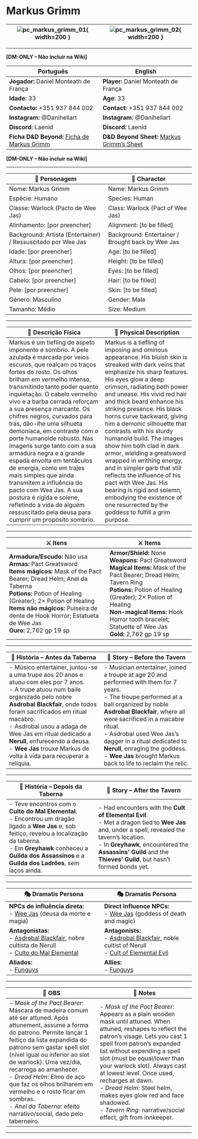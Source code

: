 # Markus Grimm

| ![pc_markus_grimm_01](assets/pc/pc_markus_grimm_01.jpg){ width=200 } | ![pc_markus_grimm_02](assets/pc/pc_markus_grimm_02.png){ width=200 } |
| -------------------------------------------------------------------- | -------------------------------------------------------------------- |

---

**[DM-ONLY – Não incluir na Wiki]**  

| Português                                                                    | English                                                |
| --------------------------------------------------------- | ---------------------------------------- |
| **Jogador:** Daniel Monteath de França                                      | **Player:**  Daniel Monteath de França                      |
| **Idade:** 33                                          | **Age:**   33                        |
| **Contacto:** +351 937 844 002                                    | **Contact:**  +351 937 844 002                   |
| **Instagram:** @Danihellart                                   | **Instagram:**  @Danihellart               |
| **Discord:** Laenid                                       | **Discord:**  Laenid                   |
| **Ficha D&D Beyond:** [Ficha de Markus Grimm](https://www.dndbeyond.com/characters/138364785)                     | **D&D Beyond Sheet:**  [Markus Grimm’s Sheet](https://www.dndbeyond.com/characters/138364785) |

**[DM-ONLY – Não incluir na Wiki]**  

---

| **🧙 Personagem**                                            | **🧙 Character**                                  |
| ------------------------------------------------------------ | ------------------------------------------------- |
| Nome: Markus Grimm                                           | Name:  Markus Grimm                               |
| Espécie:  Humano                                             | Species:  Human                                   |
| Classe:  Warlock (Pacto de Wee Jas)                          | Class:  Warlock (Pact of Wee Jas)                 |
| Alinhamento: [por preencher]                                 | Alignment: [to be filled]                         |
| Background: Artista (Entertainer) / Ressuscitado por Wee Jas | Background: Entertainer / Brought back by Wee Jas |
| Idade: [por preencher]                                       | Age: [to be filled]                               |
| Altura: [por preencher]                                      | Height: [to be filled]                            |
| Olhos: [por preencher]                                       | Eyes: [to be filled]                              |
| Cabelo: [por preencher]                                      | Hair: [to be filled]                              |
| Pele: [por preencher]                                        | Skin: [to be filled]                              |
| Género: Masculino                                            | Gender: Male                                      |
| Tamanho: Médio                                               | Size: Medium                                      |

---

| **📜 Descrição Física** | **📜 Physical Description** |
| ----------------------- | --------------------------- |
| Markus é um tiefling de aspeto imponente e sombrio. A pele azulada é marcada por veios escuros, que realçam os traços fortes do rosto. Os olhos brilham em vermelho intenso, transmitindo tanto poder quanto inquietação. O cabelo vermelho vivo e a barba cerrada reforçam a sua presença marcante. Os chifres negros, curvados para trás, dão-lhe uma silhueta demoníaca, em contraste com o porte humanoide robusto. Nas imagens surge tanto com a sua armadura negra e a grande espada envolta em tentáculos de energia, como em trajes mais simples que ainda transmitem a influência do pacto com Wee Jas. A sua postura é rígida e solene, refletindo a vida de alguém ressuscitado pela deusa para cumprir um propósito sombrio. | Markus is a tiefling of imposing and ominous appearance. His bluish skin is streaked with dark veins that emphasize his sharp features. His eyes glow a deep crimson, radiating both power and unease. His vivid red hair and thick beard enhance his striking presence. His black horns curve backward, giving him a demonic silhouette that contrasts with his sturdy humanoid build. The images show him both clad in dark armor, wielding a greatsword wrapped in writhing energy, and in simpler garb that still reflects the influence of his pact with Wee Jas. His bearing is rigid and solemn, embodying the existence of one resurrected by the goddess to fulfill a grim purpose. |

---

| **⚔️ Itens**             | **⚔️ Items**                         |
| ---------------------- | ------------------------------ |
| **Armadura/Escudo:** Não usa <br>**Armas:** Pact Greatsword <br>**Items mágicos:** Mask of the Pact Bearer; Dread Helm; Anel da Taberna <br>**Potions:** Potion of Healing (Greater); 2× Potion of Healing <br>**Items não mágicos:** Pulseira de dente de Hook Horror; Estatueta de Wee Jas <br>**Ouro:** 2,762 gp 19 sp | **Armor/Shield:** None <br>**Weapons:** Pact Greatsword <br>**Magical Items:** Mask of the Pact Bearer; Dread Helm; Tavern Ring <br>**Potions:** Potion of Healing (Greater); 2× Potion of Healing <br>**Non-magical Items:** Hook Horror tooth bracelet; Statuette of Wee Jas <br>**Gold:** 2,762 gp 19 sp |

---

| **📖 História – Antes da Taberna** | **📖 Story – Before the Tavern** |
| ---------------------------------- | -------------------------------- |
| - Músico entertainer, juntou-se a uma trupe aos 20 anos e atuou com eles por 7 anos.<br>- A trupe atuou num baile organizado pelo nobre **Asdrobal Blackfair**, onde todos foram sacrificados em ritual macabro.<br>- Asdrobal usou a adaga de Wee Jas em ritual dedicado a **Nerull**, enfurecendo a deusa.<br>- **Wee Jas** trouxe Markus de volta à vida para recuperar a relíquia. | - Musician entertainer, joined a troupe at age 20 and performed with them for 7 years.<br>- The troupe performed at a ball organized by noble **Asdrobal Blackfair**, where all were sacrificed in a macabre ritual.<br>- Asdrobal used Wee Jas’s dagger in a ritual dedicated to **Nerull**, enraging the goddess.<br>- **Wee Jas** brought Markus back to life to reclaim the relic. |

---

| **📖 História – Depois da Taberna** | **📖 Story – After the Tavern** |
| ----------------------------------- | -------------------------------- |
| - Teve encontros com o **Culto do Mal Elemental**.<br>- Encontrou um dragão ligado a **Wee Jas** e, sob feitiço, revelou a localização da taberna.<br>- Em **Greyhawk** conheceu a **Guilda dos Assassinos** e a **Guilda dos Ladrões**, sem laços ainda. | - Had encounters with the **Cult of Elemental Evil**.<br>- Met a dragon tied to **Wee Jas** and, under a spell, revealed the tavern’s location.<br>- In **Greyhawk**, encountered the **Assassins’ Guild** and the **Thieves’ Guild**, but hasn’t formed bonds yet. |

---

| **🎭 Dramatis Persona**                                                                                                                 | **🎭 Dramatis Persona**                                                                                                           |
| --------------------------------------------------------------------------------------------------------------------------------------- | --------------------------------------------------------------------------------------------------------------------------------- |
| **NPCs de influência direta:**  <br>- [Wee Jas](wee_jas.md) (deusa da morte e magia) | **Direct Influence NPCs:**  <br>- [Wee Jas](wee_jas.md) (goddess of death and magic) |
| **Antagonistas:**  <br>- [Asdrobal Blackfair](asdrobal_blackfair.md), nobre cultista de Nerull <br>- [Culto do Mal Elemental](docs/organizations/-/cults/cult_of_elemental_evil.md) | **Antagonists:**  <br>- [Asdrobal Blackfair](asdrobal_blackfair.md), noble cultist of Nerull <br>- [Cult of Elemental Evil](docs/organizations/-/cults/cult_of_elemental_evil.md) |
| **Aliados:**  <br>- [Funguys](funguys.md) | **Allies:**  <br>- [Funguys](funguys.md) |

---

| **🔮 OBS** | **🔮 Notes** |
| ---------- | ------------ |
| - *Mask of the Pact Bearer*: Máscara de madeira comum até ser attuned. Após attunement, assume a forma do patrono. Permite lançar 1 feitiço da lista expandida do patrono sem gastar spell slot (nível igual ou inferior ao slot de warlock). Uma vez/dia, recarrega ao amanhecer.<br>- *Dread Helm*: Elmo de aço que faz os olhos brilharem em vermelho e o rosto ficar em sombras.<br>- *Anel da Taberna*: efeito narrativo/social, dado pelo taberneiro. | - *Mask of the Pact Bearer*: Appears as a plain wooden mask until attuned. When attuned, reshapes to reflect the patron’s visage. Lets you cast 1 spell from patron’s expanded list without expending a spell slot (must be equal/lower than your warlock slot). Always cast at lowest level. Once used, recharges at dawn.<br>- *Dread Helm*: Steel helm, makes eyes glow red and face shadowed.<br>- *Tavern Ring*: narrative/social effect, gift from innkeeper. |

---

